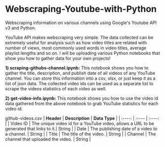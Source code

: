 # Webscraping-Youtube-with-Python

Webscraping information on various channels using Google's Youtube API v3 and Python.

YouTube API makes webscraping very simple. The data collected can be extremely useful for analysis such as how video titles are related with number of views, most commonly used words in video titles, average playlist lengths and so on. 
I will be uploading various Python notebooks that show you how to gather data for your own projects!

**1) scraping-githubs-channel.ipynb:** This notebook shows you how to gather the title, description, and publish date of all videos of any YouTube channel. You can store this information into a csv, xlsx, or just keep it as a list of json data. The collected video ids can be used as a separate list to scrape the videos statistics of each video as well.

**2) get-video-info.ipynb:** This notebook shows you how to use the video id data gathered from the above notebook to grab YouTube statistics for each video id.

github-videos.csv
| **Header**     | **Description** | **Data Type**     |
| :----:       |    :----   |         :----: |
| Video ID   | The unique video id for a YouTube video, allows a URL to be generated that links to it.| String      |
| Date     | The publishing date of a video to a channel.     | String   |
| Title   | The title of the video.        | String      |
| Channel  | The channel that uploaded the video.       | String      |
